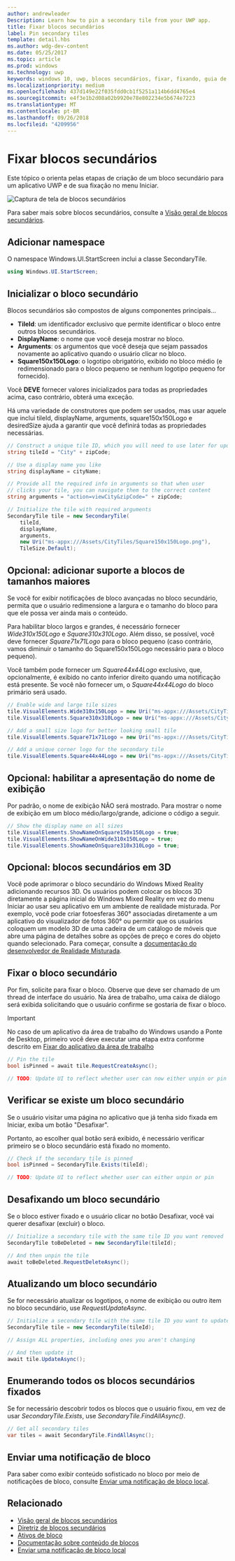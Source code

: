 ```yaml
---
author: andrewleader
Description: Learn how to pin a secondary tile from your UWP app.
title: Fixar blocos secundários
label: Pin secondary tiles
template: detail.hbs
ms.author: wdg-dev-content
ms.date: 05/25/2017
ms.topic: article
ms.prod: windows
ms.technology: uwp
keywords: windows 10, uwp, blocos secundários, fixar, fixando, guia de início rápido, exemplo de código, exemplo, secondarytile
ms.localizationpriority: medium
ms.openlocfilehash: 437d149e22f035fdd0cb1f5251a114b6dd4765e4
ms.sourcegitcommit: e4f3e1b2d08a02b9920e78e802234e5b674e7223
ms.translationtype: MT
ms.contentlocale: pt-BR
ms.lasthandoff: 09/26/2018
ms.locfileid: "4209956"
---
```

# <a name="pin-secondary-tiles"></a>Fixar blocos secundários


Este tópico o orienta pelas etapas de criação de um bloco secundário para um aplicativo UWP e de sua fixação no menu Iniciar.

![Captura de tela de blocos secundários](images/secondarytiles.png)

Para saber mais sobre blocos secundários, consulte a [Visão geral de blocos secundários](secondary-tiles.md).


## <a name="add-namespace"></a>Adicionar namespace

O namespace Windows.UI.StartScreen inclui a classe SecondaryTile.

```csharp
using Windows.UI.StartScreen;
```


## <a name="initialize-the-secondary-tile"></a>Inicializar o bloco secundário

Blocos secundários são compostos de alguns componentes principais...

* **TileId**: um identificador exclusivo que permite identificar o bloco entre outros blocos secundários.
* **DisplayName**: o nome que você deseja mostrar no bloco.
* **Arguments**: os argumentos que você deseja que sejam passados novamente ao aplicativo quando o usuário clicar no bloco.
* **Square150x150Logo**: o logotipo obrigatório, exibido no bloco médio (e redimensionado para o bloco pequeno se nenhum logotipo pequeno for fornecido).

Você **DEVE** fornecer valores inicializados para todas as propriedades acima, caso contrário, obterá uma exceção.

Há uma variedade de construtores que podem ser usados, mas usar aquele que inclui tileId, displayName, arguments, square150x150Logo e desiredSize ajuda a garantir que você definirá todas as propriedades necessárias.

```csharp
// Construct a unique tile ID, which you will need to use later for updating the tile
string tileId = "City" + zipCode;

// Use a display name you like
string displayName = cityName;

// Provide all the required info in arguments so that when user
// clicks your tile, you can navigate them to the correct content
string arguments = "action=viewCity&zipCode=" + zipCode;

// Initialize the tile with required arguments
SecondaryTile tile = new SecondaryTile(
    tileId,
    displayName,
    arguments,
    new Uri("ms-appx:///Assets/CityTiles/Square150x150Logo.png"),
    TileSize.Default);
```


## <a name="optional-add-support-for-larger-tile-sizes"></a>Opcional: adicionar suporte a blocos de tamanhos maiores

Se você for exibir notificações de bloco avançadas no bloco secundário, permita que o usuário redimensione a largura e o tamanho do bloco para que ele possa ver ainda mais o conteúdo.

Para habilitar bloco largos e grandes, é necessário fornecer *Wide310x150Logo* e *Square310x310Logo*. Além disso, se possível, você deve fornecer *Square71x71Logo* para o bloco pequeno (caso contrário, vamos diminuir o tamanho do Square150x150Logo necessário para o bloco pequeno).

Você também pode fornecer um *Square44x44Logo* exclusivo, que, opcionalmente, é exibido no canto inferior direito quando uma notificação está presente. Se você não fornecer um, o *Square44x44Logo* do bloco primário será usado.

```csharp
// Enable wide and large tile sizes
tile.VisualElements.Wide310x150Logo = new Uri("ms-appx:///Assets/CityTiles/Wide310x150Logo.png");
tile.VisualElements.Square310x310Logo = new Uri("ms-appx:///Assets/CityTiles/Square310x310Logo.png");

// Add a small size logo for better looking small tile
tile.VisualElements.Square71x71Logo = new Uri("ms-appx:///Assets/CityTiles/Square71x71Logo.png");

// Add a unique corner logo for the secondary tile
tile.VisualElements.Square44x44Logo = new Uri("ms-appx:///Assets/CityTiles/Square44x44Logo.png");
```


## <a name="optional-enable-showing-the-display-name"></a>Opcional: habilitar a apresentação do nome de exibição

Por padrão, o nome de exibição NÃO será mostrado. Para mostrar o nome de exibição em um bloco médio/largo/grande, adicione o código a seguir.

```csharp
// Show the display name on all sizes
tile.VisualElements.ShowNameOnSquare150x150Logo = true;
tile.VisualElements.ShowNameOnWide310x150Logo = true;
tile.VisualElements.ShowNameOnSquare310x310Logo = true;
```


## <a name="optional-3d-secondary-tiles"></a>Opcional: blocos secundários em 3D
Você pode aprimorar o bloco secundário do Windows Mixed Reality adicionando recursos 3D. Os usuários podem colocar os blocos 3D diretamente a página inicial do Windows Mixed Reality em vez do menu Iniciar ao usar seu aplicativo em um ambiente de realidade misturada. Por exemplo, você pode criar fotoesferas 360° associadas diretamente a um aplicativo do visualizador de fotos 360° ou permitir que os usuários coloquem um modelo 3D de uma cadeira de um catálogo de móveis que abre uma página de detalhes sobre as opções de preço e cores do objeto quando selecionado. Para começar, consulte a [documentação do desenvolvedor de Realidade Misturada](https://developer.microsoft.com/windows/mixed-reality/implementing_3d_deep_links_for_your_app_in_the_windows_mixed_reality_home).



## <a name="pin-the-secondary-tile"></a>Fixar o bloco secundário

Por fim, solicite para fixar o bloco. Observe que deve ser chamado de um thread de interface do usuário. Na área de trabalho, uma caixa de diálogo será exibida solicitando que o usuário confirme se gostaria de fixar o bloco.

> [!IMPORTANT]
> No caso de um aplicativo da área de trabalho do Windows usando a Ponte de Desktop, primeiro você deve executar uma etapa extra conforme descrito em [Fixar do aplicativo da área de trabalho](secondary-tiles-desktop-pinning.md)

```csharp
// Pin the tile
bool isPinned = await tile.RequestCreateAsync();

// TODO: Update UI to reflect whether user can now either unpin or pin
```


## <a name="check-if-a-secondary-tile-exists"></a>Verificar se existe um bloco secundário

Se o usuário visitar uma página no aplicativo que já tenha sido fixada em Iniciar, exiba um botão "Desafixar".

Portanto, ao escolher qual botão será exibido, é necessário verificar primeiro se o bloco secundário está fixado no momento.

```csharp
// Check if the secondary tile is pinned
bool isPinned = SecondaryTile.Exists(tileId);

// TODO: Update UI to reflect whether user can either unpin or pin
```


## <a name="unpinning-a-secondary-tile"></a>Desafixando um bloco secundário

Se o bloco estiver fixado e o usuário clicar no botão Desafixar, você vai querer desafixar (excluir) o bloco.

```csharp
// Initialize a secondary tile with the same tile ID you want removed
SecondaryTile toBeDeleted = new SecondaryTile(tileId);

// And then unpin the tile
await toBeDeleted.RequestDeleteAsync();
```


## <a name="updating-a-secondary-tile"></a>Atualizando um bloco secundário

Se for necessário atualizar os logotipos, o nome de exibição ou outro item no bloco secundário, use *RequestUpdateAsync*.

```csharp
// Initialize a secondary tile with the same tile ID you want to update
SecondaryTile tile = new SecondaryTile(tileId);

// Assign ALL properties, including ones you aren't changing

// And then update it
await tile.UpdateAsync();
```


## <a name="enumerating-all-pinned-secondary-tiles"></a>Enumerando todos os blocos secundários fixados

Se for necessário descobrir todos os blocos que o usuário fixou, em vez de usar *SecondaryTile.Exists*, use *SecondaryTile.FindAllAsync()*.

```csharp
// Get all secondary tiles
var tiles = await SecondaryTile.FindAllAsync();
```


## <a name="send-a-tile-notification"></a>Enviar uma notificação de bloco

Para saber como exibir conteúdo sofisticado no bloco por meio de notificações de bloco, consulte [Enviar uma notificação de bloco local](sending-a-local-tile-notification.md).


## <a name="related"></a>Relacionado

* [Visão geral de blocos secundários](secondary-tiles.md)
* [Diretriz de blocos secundários](secondary-tiles-guidance.md)
* [Ativos de bloco](app-assets.md)
* [Documentação sobre conteúdo de blocos](create-adaptive-tiles.md)
* [Enviar uma notificação de bloco local](sending-a-local-tile-notification.md)
